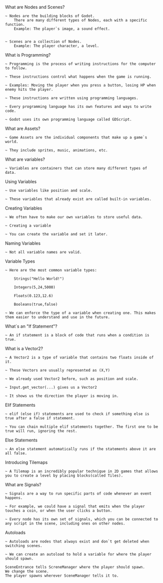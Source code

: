 What are Nodes and Scenes?

	~ Nodes are the building blocks of Godot.
		There are many different types of Nodes, each with a specific function.
		Example: The player`s image, a sound effect.


	~ Scenes are a collection of Nodes.
		Example: The player character, a level.


What is Programming?

	~ Programming is the process of writing instructions for the computer to follow.

	~ These instructions control what happens when the game is running.

	~ Examples: Moving the player when you press a button, losing HP when enemy hits the player.

	~ These instructions are written using programming languages.

	~ Every programming language has its own features and ways to write code.

	~ Godot uses its own programming language called GDScript.


What are Assets?

	~ Game Assets are the individual components that make up a game`s world.

	~ They include sprites, music, animations, etc.


What are variables?

	~ Variables are containers that can store many different types of data.

Using Variables

	~ Use variables like position and scale.

	~ These variables that already exist are called built-in variables.

Creating Variables

	~ We often have to make our own variables to store useful data.

	~ Creating a variable

	~ You can create the variable and set it later.

Naming Variables

	~ Not all variable names are valid.

Variable Types

	~ Here are the most common variable types:

		Strings("Hello World!")

		Integers(5,24,5000)

		Floats(0.123,12.6)

		Booleans(true,false)

	~ We can enforce the type of a variable when creating one. This makes them easier to understand and use in the future.


What`s an "If Statement"?

	~ An if statement is a block of code that runs when a condition is true.


What is a Vector2?

	~ A Vector2 is a type of variable that contains two floats inside of it.

	~ These Vectors are usually represented as (X,Y)

	~ We already used Vector2 before, such as position and scale.

	~ Input.get_vector(...) gives us a Vector2

	~ It shows us the direction the player is moving in.


Elif Statements

	~ elif (else if) statements are used to check if something else is true after a false if statement.

	~ You can chain multiple elif statements together. The first one to be true will run, ignoring the rest.


Else Statements

	~ An else statement automatically runs if the statements above it are all false.


Introducing Tilemaps

	~ A Tilemap is an incredibly popular technique in 2D games that allows you to create a level by placing blocks(called Tiles).


What are Signals?

	~ Signals are a way to run specific parts of code whenever an event happens.

	~ For example, we could have a signal that emits when the player touches a coin, or when the user clicks a button.

	~ Every node has its own set of signals, which you can be connected to any script in the scene, including ones on other nodes.


Autoloads

	~ Autoloads are nodes that always exist and don`t get deleted when switching scenes.

	~ We can create an autoload to hold a variable for where the player should spawn.

	SceneEntrance tells ScreneManager where the player should spawn.
	We change the scene.
	The player spawns wherever SceneManager tells it to.